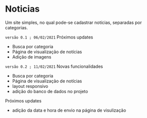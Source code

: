 # Noticias
Um site simples, no qual pode-se cadastrar notícias, separadas por categorias. 

`versão 0.1 ; 06/02/2021`
Próximos updates 
- Busca por categoria 
- Página de visualização de notícias
- Adição de imagens

`versão 0.2 ; 11/02/2021`
Novas funcionalidades
- Busca por categoria
- Página de visualização de notícias
- layout responsivo
- adição do banco de dados no projeto

Próximos updates
- adição da data e hora de envio na página de visulização